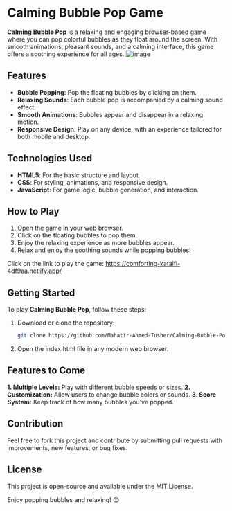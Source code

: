 # Calming Bubble Pop Game

**Calming Bubble Pop** is a relaxing and engaging browser-based game where you can pop colorful bubbles as they float around the screen. With smooth animations, pleasant sounds, and a calming interface, this game offers a soothing experience for all ages.
![image](https://github.com/user-attachments/assets/91a8eca8-0ef8-43f1-97f9-c104ba2ca6b9)


## Features

- **Bubble Popping**: Pop the floating bubbles by clicking on them.
- **Relaxing Sounds**: Each bubble pop is accompanied by a calming sound effect.
- **Smooth Animations**: Bubbles appear and disappear in a relaxing motion.
- **Responsive Design**: Play on any device, with an experience tailored for both mobile and desktop.

## Technologies Used

- **HTML5**: For the basic structure and layout.
- **CSS**: For styling, animations, and responsive design.
- **JavaScript**: For game logic, bubble generation, and interaction.

## How to Play

1. Open the game in your web browser.
2. Click on the floating bubbles to pop them.
3. Enjoy the relaxing experience as more bubbles appear.
4. Relax and enjoy the soothing sounds while popping bubbles!

Click on the link to play the game: https://comforting-kataifi-4df9aa.netlify.app/


## Getting Started

To play **Calming Bubble Pop**, follow these steps:

1. Download or clone the repository:
   ```bash
   git clone https://github.com/Mahatir-Ahmed-Tusher/Calming-Bubble-Pop.git
   ```
2. Open the index.html file in any modern web browser.
## Features to Come
**1. Multiple Levels:** Play with different bubble speeds or sizes.
**2. Customization:** Allow users to change bubble colors or sounds.
**3. Score System:** Keep track of how many bubbles you've popped.

## Contribution
Feel free to fork this project and contribute by submitting pull requests with improvements, new features, or bug fixes.

## License
This project is open-source and available under the MIT License.

Enjoy popping bubbles and relaxing! 😊
